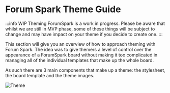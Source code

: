 # Forum Spark Theme Guide

:::info WIP
Theming ForumSpark is a work in progress.  Please be aware that whilst we are still in MVP phase, some of these things will be subject to change and may have impact on your theme if you decide to create one.
:::

This section will give you an overview of how to approach theming with Forum Spark.  The idea was to give themers a level of control over the appearance of a ForumSpark board without making it too complicated in managing all of the individual templates that make up the whole board.

As such there are 3 main components that make up a theme: the stylesheet, the board template and the theme images.

![Theme](/screenshots/theming/theme.png)